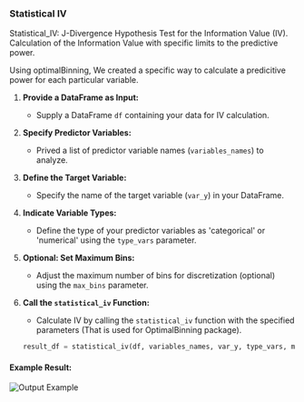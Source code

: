 ### Statistical IV

Statistical_IV: J-Divergence Hypothesis Test for the Information Value (IV). Calculation of the Information Value with specific limits to the predictive power.

Using optimalBinning, We created a specific way to calculate a predicitive power for each particular variable.

1. **Provide a DataFrame as Input:**
   - Supply a DataFrame `df` containing your data for IV calculation.

2. **Specify Predictor Variables:**
   - Prived a list of predictor variable names (`variables_names`) to analyze.

3. **Define the Target Variable:**
   - Specify the name of the target variable (`var_y`) in your DataFrame.

4. **Indicate Variable Types:**
   - Define the type of your predictor variables as 'categorical' or 'numerical' using the `type_vars` parameter.

5. **Optional: Set Maximum Bins:**
   - Adjust the maximum number of bins for discretization (optional) using the `max_bins` parameter.

6. **Call the `statistical_iv` Function:**
   - Calculate IV by calling the `statistical_iv` function with the specified parameters (That is used for OptimalBinning package).

   ```python
   result_df = statistical_iv(df, variables_names, var_y, type_vars, max_bins)

#### Example Result:

![Output Example](images\output_example.png)